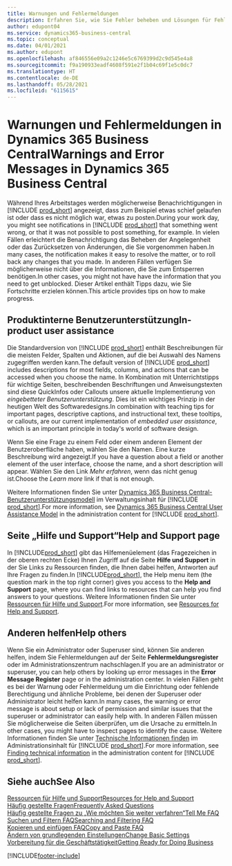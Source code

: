 ```yaml
---
title: Warnungen und Fehlermeldungen
description: Erfahren Sie, wie Sie Fehler beheben und Lösungen für Fehlermeldungen finden können, wenn Sie in Business Central arbeiten.
author: edupont04
ms.service: dynamics365-business-central
ms.topic: conceptual
ms.date: 04/01/2021
ms.author: edupont
ms.openlocfilehash: af846556e09a2c1246e5c6769399d2c9d545e4a8
ms.sourcegitcommit: f9a190933eadf4608f591e2f1b04c69f1e5c0dc7
ms.translationtype: HT
ms.contentlocale: de-DE
ms.lasthandoff: 05/28/2021
ms.locfileid: "6115615"
---
```

# <a name="warnings-and-error-messages-in-dynamics-365-business-central"></a><span data-ttu-id="c968a-103">Warnungen und Fehlermeldungen in Dynamics 365 Business Central</span><span class="sxs-lookup"><span data-stu-id="c968a-103">Warnings and Error Messages in Dynamics 365 Business Central</span></span>

<span data-ttu-id="c968a-104">Während Ihres Arbeitstages werden möglicherweise Benachrichtigungen in [!INCLUDE [prod_short](includes/prod_short.md)] angezeigt, dass zum Beispiel etwas schief gelaufen ist oder dass es nicht möglich war, etwas zu posten.</span><span class="sxs-lookup"><span data-stu-id="c968a-104">During your work day, you might see notifications in [!INCLUDE [prod_short](includes/prod_short.md)] that something went wrong, or that it was not possible to post something, for example.</span></span> <span data-ttu-id="c968a-105">In vielen Fällen erleichtert die Benachrichtigung das Beheben der Angelegenheit oder das Zurücksetzen von Änderungen, die Sie vorgenommen haben.</span><span class="sxs-lookup"><span data-stu-id="c968a-105">In many cases, the notification makes it easy to resolve the matter, or to roll back any changes that you made.</span></span> <span data-ttu-id="c968a-106">In anderen Fällen verfügen Sie möglicherweise nicht über die Informationen, die Sie zum Entsperren benötigen.</span><span class="sxs-lookup"><span data-stu-id="c968a-106">In other cases, you might not have have the information that you need to get unblocked.</span></span> <span data-ttu-id="c968a-107">Dieser Artikel enthält Tipps dazu, wie Sie Fortschritte erzielen können.</span><span class="sxs-lookup"><span data-stu-id="c968a-107">This article provides tips on how to make progress.</span></span>  

## <a name="in-product-user-assistance"></a><span data-ttu-id="c968a-108">Produktinterne Benutzerunterstützung</span><span class="sxs-lookup"><span data-stu-id="c968a-108">In-product user assistance</span></span>

<span data-ttu-id="c968a-109">Die Standardversion von [!INCLUDE [prod_short](includes/prod_short.md)] enthält Beschreibungen für die meisten Felder, Spalten und Aktionen, auf die bei Auswahl des Namens zugegriffen werden kann.</span><span class="sxs-lookup"><span data-stu-id="c968a-109">The default version of [!INCLUDE [prod_short](includes/prod_short.md)] includes descriptions for most fields, columns, and actions that can be accessed when you choose the name.</span></span> <span data-ttu-id="c968a-110">In Kombination mit Unterrichtstipps für wichtige Seiten, beschreibenden Beschriftungen und Anweisungstexten sind diese QuickInfos oder Callouts unsere aktuelle Implementierung von *eingebetteter Benutzerunterstützung*. Dies ist ein wichtiges Prinzip in der heutigen Welt des Softwaredesigns.</span><span class="sxs-lookup"><span data-stu-id="c968a-110">In combination with teaching tips for important pages, descriptive captions, and instructional text, these tooltips, or callouts, are our current implementation of *embedded user assistance*, which is an important principle in today's world of software design.</span></span>  

<span data-ttu-id="c968a-111">Wenn Sie eine Frage zu einem Feld oder einem anderen Element der Benutzeroberfläche haben, wählen Sie den Namen. Eine kurze Beschreibung wird angezeigt.</span><span class="sxs-lookup"><span data-stu-id="c968a-111">If you have a question about a field or another element of the user interface, choose the name, and a short description will appear.</span></span> <span data-ttu-id="c968a-112">Wählen Sie den Link *Mehr erfahren*, wenn das nicht genug ist.</span><span class="sxs-lookup"><span data-stu-id="c968a-112">Choose the *Learn more* link if that is not enough.</span></span>  

<span data-ttu-id="c968a-113">Weitere Informationen finden Sie unter [Dynamics 365 Business Central-Benutzerunterstützungsmodell](/dynamics365/business-central/dev-itpro/user-assistance) im Verwaltungsinhalt für [!INCLUDE [prod_short](includes/prod_short.md)].</span><span class="sxs-lookup"><span data-stu-id="c968a-113">For more information, see [Dynamics 365 Business Central User Assistance Model](/dynamics365/business-central/dev-itpro/user-assistance) in the administration content for [!INCLUDE [prod_short](includes/prod_short.md)].</span></span>  

## <a name="help-and-support-page"></a><span data-ttu-id="c968a-114">Seite „Hilfe und Support“</span><span class="sxs-lookup"><span data-stu-id="c968a-114">Help and Support page</span></span>

<span data-ttu-id="c968a-115">In [!INCLUDE[prod_short](includes/prod_short.md)] gibt das Hilfemenüelement (das Fragezeichen in der oberen rechten Ecke) Ihnen Zugriff auf die Seite **Hilfe und Support** in der Sie Links zu Ressourcen finden, die Ihnen dabei helfen, Antworten auf Ihre Fragen zu finden.</span><span class="sxs-lookup"><span data-stu-id="c968a-115">In [!INCLUDE[prod_short](includes/prod_short.md)], the Help menu item (the question mark in the top right corner) gives you access to the **Help and Support** page, where you can find links to resources that can help you find answers to your questions.</span></span> <span data-ttu-id="c968a-116">Weitere Informationen finden Sie unter [Ressourcen für Hilfe und Support](product-help-and-support.md).</span><span class="sxs-lookup"><span data-stu-id="c968a-116">For more information, see [Resources for Help and Support](product-help-and-support.md).</span></span>  

## <a name="help-others"></a><span data-ttu-id="c968a-117">Anderen helfen</span><span class="sxs-lookup"><span data-stu-id="c968a-117">Help others</span></span>

<span data-ttu-id="c968a-118">Wenn Sie ein Administrator oder Superuser sind, können Sie anderen helfen, indem Sie Fehlermeldungen auf der Seite **Fehlermeldungsregister** oder im Administrationszentrum nachschlagen.</span><span class="sxs-lookup"><span data-stu-id="c968a-118">If you are an administrator or superuser, you can help others by looking up error messages in the **Error Message Register** page or in the administration center.</span></span> <span data-ttu-id="c968a-119">In vielen Fällen geht es bei der Warnung oder Fehlermeldung um die Einrichtung oder fehlende Berechtigung und ähnliche Probleme, bei denen der Superuser oder Administrator leicht helfen kann.</span><span class="sxs-lookup"><span data-stu-id="c968a-119">In many cases, the warning or error message is about setup or lack of permission and similar issues that the superuser or administrator can easily help with.</span></span> <span data-ttu-id="c968a-120">In anderen Fällen müssen Sie möglicherweise die Seiten überprüfen, um die Ursache zu ermitteln.</span><span class="sxs-lookup"><span data-stu-id="c968a-120">In other cases, you might have to inspect pages to identify the cause.</span></span> <span data-ttu-id="c968a-121">Weitere Informationen finden Sie unter [Technische Informationen finden](/dynamics365/business-central/dev-itpro/administration/manage-technical-support#finding-technical-information) im Administrationsinhalt für [!INCLUDE [prod_short](includes/prod_short.md)].</span><span class="sxs-lookup"><span data-stu-id="c968a-121">For more information, see [Finding technical information](/dynamics365/business-central/dev-itpro/administration/manage-technical-support#finding-technical-information) in the administration content for [!INCLUDE [prod_short](includes/prod_short.md)].</span></span>  

## <a name="see-also"></a><span data-ttu-id="c968a-122">Siehe auch</span><span class="sxs-lookup"><span data-stu-id="c968a-122">See Also</span></span>

[<span data-ttu-id="c968a-123">Ressourcen für Hilfe und Support</span><span class="sxs-lookup"><span data-stu-id="c968a-123">Resources for Help and Support</span></span>](product-help-and-support.md)  
[<span data-ttu-id="c968a-124">Häufig gestellte Fragen</span><span class="sxs-lookup"><span data-stu-id="c968a-124">Frequently Asked Questions</span></span>](across-faq.yml)  
[<span data-ttu-id="c968a-125">Häufig gestellte Fragen zu „Wie möchten Sie weiter verfahren“</span><span class="sxs-lookup"><span data-stu-id="c968a-125">Tell Me FAQ</span></span>](ui-search-faq.md)  
[<span data-ttu-id="c968a-126">Suchen und Filtern FAQ</span><span class="sxs-lookup"><span data-stu-id="c968a-126">Searching and Filtering FAQ</span></span>](ui-search-filter-faq.yml)  
[<span data-ttu-id="c968a-127">Kopieren und einfügen FAQ</span><span class="sxs-lookup"><span data-stu-id="c968a-127">Copy and Paste FAQ</span></span>](faq-copy-paste.yml)  
[<span data-ttu-id="c968a-128">Ändern von grundlegenden Einstellungen</span><span class="sxs-lookup"><span data-stu-id="c968a-128">Change Basic Settings</span></span>](ui-change-basic-settings.md)  
[<span data-ttu-id="c968a-129">Vorbereitung für die Geschäftstätigkeit</span><span class="sxs-lookup"><span data-stu-id="c968a-129">Getting Ready for Doing Business</span></span>](ui-get-ready-business.md)  


[!INCLUDE[footer-include](includes/footer-banner.md)]